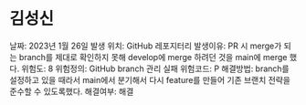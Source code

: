 # 김성신

날짜: 2023년 1월 26일
발생 위치: GitHub 레포지터리
발생이유: PR 시 merge가 되는 branch를 제대로 확인하지 못해 develop에 merge 하려던 것을 main에 merge 했다.
위험도: 8
위험정의: GitHub branch 관리 실패
위험코드: P
해결방법:  branch를 설정하고 있을 때라서 main에서 분기해서 다시 feature를 만들어 기존 브랜치 전략을 준수할 수 있도록했다.
해결여부: 해결